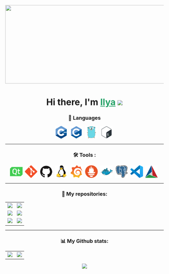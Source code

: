 <p align="center">
  <img src="https://i.giphy.com/media/v1.Y2lkPTc5MGI3NjExdzNsZGgyeGoxc3BnN3E3ajhhaW4zNzAyeDRvajRlbHdzanA1MTRraCZlcD12MV9pbnRlcm5hbF9naWZfYnlfaWQmY3Q9Zw/zPbnEgxsPJOJSD3qfr/giphy.gif" width="800" height="250"/>
</p>

<h1 align="center">Hi there, I'm 
<a href="https://github.com/emmonbear" target="_blank" style="color:#26a268;">Ilya</a> 
<img src="https://github.com/blackcater/blackcater/raw/main/images/Hi.gif" height="32"/></h1>


<div align="center">

### :toolbox: Languages

<div align="center">
  <img src="https://github.com/devicons/devicon/blob/master/icons/cplusplus/cplusplus-original.svg" title="cplusplus" alt="cplusplus" width="40" height="40"/>&nbsp;
  <img src="https://github.com/devicons/devicon/blob/master/icons/c/c-original.svg" title="C" alt="C" width="40" height="40"/>&nbsp;
  <img src="https://github.com/devicons/devicon/blob/master/icons/go/go-original.svg" title="Go" alt="Go" width="40" height="40"/>&nbsp;
  <img src="https://github.com/devicons/devicon/blob/master/icons/bash/bash-original.svg" title="bash" alt="bash" width="40" height="40"/>&nbsp;
</div>

---

### :hammer_and_wrench: Tools :

<div align="center">
  <img src="https://github.com/devicons/devicon/blob/master/icons/qt/qt-original.svg" title="qt" alt="qt" width="40" height="40"/>&nbsp;
  <img src="https://github.com/devicons/devicon/blob/master/icons/git/git-original.svg" title="Git" alt="Git" width="40" height="40"/>&nbsp;
  <img src="https://github.com/devicons/devicon/blob/master/icons/github/github-original.svg" title="github" alt="github" width="40" height="40"/>&nbsp;
  <img src="https://github.com/devicons/devicon/blob/master/icons/linux/linux-original.svg" title="linux" alt="linux" width="40" height="40"/>&nbsp;
  <img src="https://github.com/devicons/devicon/blob/master/icons/grafana/grafana-original.svg" title="grafana" alt="grafana" width="40" height="40"/>&nbsp;
  <img src="https://github.com/devicons/devicon/blob/master/icons/prometheus/prometheus-original.svg" title="prometheus" alt="prometheus" width="40" height="40"/>&nbsp;
  <img src="https://github.com/devicons/devicon/blob/master/icons/docker/docker-original.svg" title="docker" alt="docker" width="40" height="40"/>&nbsp;
  <img src="https://github.com/devicons/devicon/blob/master/icons/postgresql/postgresql-original.svg" title="postgresql" alt="postgresql" width="40" height="40"/>&nbsp;
  <img src="https://github.com/devicons/devicon/blob/master/icons/vscode/vscode-original.svg" title="vscode" alt="vscode" width="40" height="40"/>&nbsp;
  <img src="https://github.com/devicons/devicon/blob/master/icons/cmake/cmake-original.svg" title="cmake" alt="cmake" width="40" height="40"/>&nbsp;
</div>

---

<h3 align="center"><strong>📕 My repositories:</strong></h3>
<div align="center">

<table>
  <tr>
    <td>
      <a href="https://github.com/emmonbear/A1_Maze_CPP">
        <img src="https://github-readme-stats.vercel.app/api/pin/?username=emmonbear&repo=A1_Maze_CPP&title_color=26a268&bg_color=171421&text_color=ffffff&icon_color=26a268&border_color=26a268&border_radius=20&line_height=25" width="400" />
      </a>
    </td>
    <td>
      <a href="https://github.com/emmonbear/BrickGame">
        <img src="https://github-readme-stats.vercel.app/api/pin/?username=emmonbear&repo=BrickGame&title_color=26a268&bg_color=171421&text_color=ffffff&icon_color=26a268&border_color=26a268&border_radius=20&line_height=25" width="400" />
      </a>
    </td>
  </tr>
  <tr>
    <td>
      <a href="https://github.com/emmonbear/3DViewer">
        <img src="https://github-readme-stats.vercel.app/api/pin/?username=emmonbear&repo=3DViewer&title_color=26a268&bg_color=171421&text_color=ffffff&icon_color=26a268&border_color=26a268&border_radius=20&line_height=25" width="400" />
      </a>
    </td>
    <td>
      <a href="https://github.com/emmonbear/containers">
        <img src="https://github-readme-stats.vercel.app/api/pin/?username=emmonbear&repo=containers&title_color=26a268&bg_color=171421&text_color=ffffff&icon_color=26a268&border_color=26a268&border_radius=20&line_height=25" width="400" />
      </a>
    </td>
  </tr>
  <tr>
    <td>
      <a href="https://github.com/emmonbear/SQL_bootcamp">
        <img src="https://github-readme-stats.vercel.app/api/pin/?username=emmonbear&repo=SQL_bootcamp&title_color=26a268&bg_color=171421&text_color=ffffff&icon_color=26a268&border_color=26a268&border_radius=20&line_height=25" width="400" />
      </a>
    </td>
    <td>
      <a href="https://github.com/emmonbear/decimal_lib">
        <img src="https://github-readme-stats.vercel.app/api/pin/?username=emmonbear&repo=decimal_lib&title_color=26a268&bg_color=171421&text_color=ffffff&icon_color=26a268&border_color=26a268&border_radius=20&line_height=25" width="400" />
      </a>
    </td>
  </tr>
</table>

</div>

<hr>
<h3 align="center"><strong>📊 My Github stats:</strong></h3>
<div align="center">
  <table>
    <tr>
      <td>
        <a href="https://github.com/anuraghazra/github-readme-stats">
          <img src="https://github-readme-stats.vercel.app/api?username=emmonbear&title_color=26a268&bg_color=171421&text_color=ffffff&icon_color=26a268&border_color=26a268&border_radius=20&line_height=25&hide_title=true&card_width=400" width="400" />
        </a>
      </td>
      <td>
        <a href="https://github.com/anuraghazra/github-readme-stats">
          <img src="https://github-readme-stats.vercel.app/api/top-langs/?username=emmonbear&layout=compact&title_color=26a268&bg_color=171421&text_color=ffffff&icon_color=26a268&border_color=26a268&border_radius=20&card_width=400" width="400" />
        </a>
      </td>
    </tr>
  </table>
</div>
<div align="center">
  <a href="https://git.io/streak-stats">
    <img src="http://github-readme-streak-stats.herokuapp.com?user=emmonbear&theme=dark&background=171421&ring=26a268&fire=26a268&currStreakLabel=26a268" width="800" />
  </a>
</div>